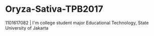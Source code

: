 # Oryza-Sativa-TPB2017
1101617082 |
I'm college student major Educational Technology, State University of Jakarta
